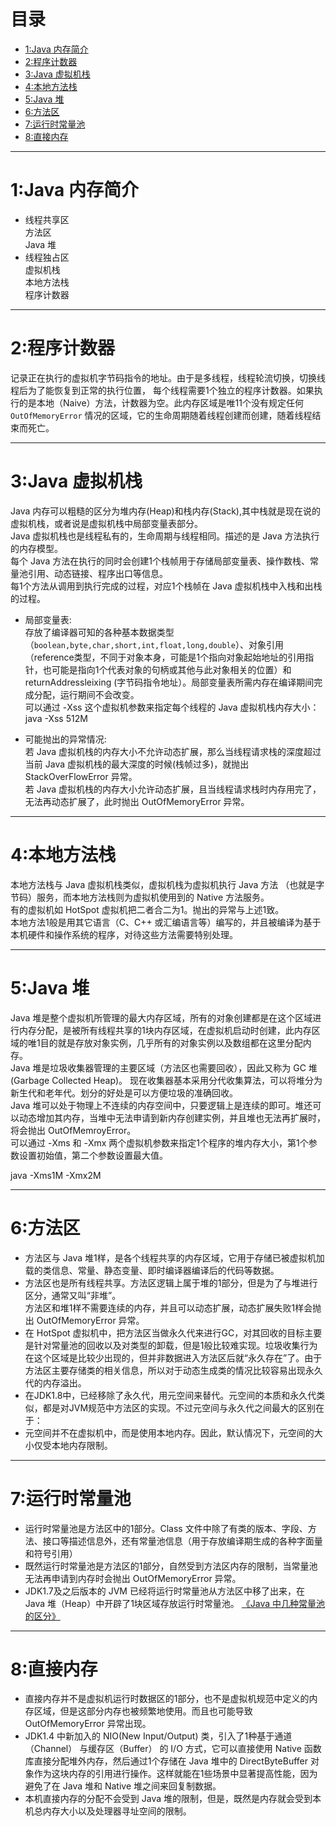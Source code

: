 # 目录
- [1:Java 内存简介](#1)
- [2:程序计数器](#2)
- [3:Java 虚拟机栈](#3)
- [4:本地方法栈](#4)
- [5:Java 堆](#5)
- [6:方法区](#6)
- [7:运行时常量池](#7)
- [8:直接内存](#8)

------
# <span id="1">1:Java 内存简介</span>
- 线程共享区  
方法区  
Java 堆
- 线程独占区  
虚拟机栈  
本地方法栈   
程序计数器

---------------
# <span id="2">2:程序计数器</span>
记录正在执行的虚拟机字节码指令的地址。由于是多线程，线程轮流切换，切换线程后为了能恢复到正常的执行位置，
每个线程需要1个独立的程序计数器。如果执行的是本地（Naive）方法，计数器为空。此内存区域是唯11个没有规定任何 `OutOfMemoryError` 情况的区域，它的生命周期随着线程创建而创建，随着线程结束而死亡。



----------------
# <span id="3">3:Java 虚拟机栈</span>
Java 内存可以粗糙的区分为堆内存(Heap)和栈内存(Stack),其中栈就是现在说的虚拟机栈，或者说是虚拟机栈中局部变量表部分。  
Java 虚拟机栈也是线程私有的，生命周期与线程相同。描述的是 Java 方法执行的内存模型。  
每个 Java 方法在执行的同时会创建1个栈帧用于存储局部变量表、操作数栈、常量池引用、动态链接、程序出口等信息。  
每1个方法从调用到执行完成的过程，对应1个栈帧在 Java 虚拟机栈中入栈和出栈的过程。

- 局部变量表:  
存放了编译器可知的各种基本数据类型（`boolean,byte,char,short,int,float,long,double`）、对象引用（reference类型，不同于对象本身，可能是1个指向对象起始地址的引用指针，也可能是指向1个代表对象的句柄或其他与此对象相关的位置）和 returnAddressleixing (字节码指令地址）。局部变量表所需内存在编译期间完成分配，运行期间不会改变。  
可以通过 -Xss 这个虚拟机参数来指定每个线程的 Java 虚拟机栈内存大小：
java -Xss 512M

- 可能抛出的异常情况:  
若 Java 虚拟机栈的内存大小不允许动态扩展，那么当线程请求栈的深度超过当前 Java 虚拟机栈的最大深度的时候(栈帧过多)，就抛出 StackOverFlowError 异常。  
若 Java 虚拟机栈的内存大小允许动态扩展，且当线程请求栈时内存用完了，无法再动态扩展了，此时抛出 OutOfMemoryError 异常。

----
# <span id="4">4:本地方法栈</span>
本地方法栈与 Java 虚拟机栈类似，虚拟机栈为虚拟机执行 Java 方法 （也就是字节码）服务，而本地方法栈则为虚拟机使用到的 Native 方法服务。  
有的虚拟机如 HotSpot 虚拟机把二者合二为1。抛出的异常与上述1致。  
本地方法1般是用其它语言（C、C++ 或汇编语言等）编写的，并且被编译为基于本机硬件和操作系统的程序，对待这些方法需要特别处理。

-----------
# <span id="5">5:Java 堆</span>
Java 堆是整个虚拟机所管理的最大内存区域，所有的对象创建都是在这个区域进行内存分配，是被所有线程共享的1块内存区域，在虚拟机启动时创建，此内存区域的唯1目的就是存放对象实例，几乎所有的对象实例以及数组都在这里分配内存。  
Java 堆是垃圾收集器管理的主要区域（方法区也需要回收），因此又称为 GC 堆(Garbage Collected Heap)。
现在收集器基本采用分代收集算法，可以将堆分为新生代和老年代。划分的好处是可以方便垃圾的准确回收。  
Java 堆可以处于物理上不连续的内存空间中，只要逻辑上是连续的即可。堆还可以动态增加其内存，当堆中无法申请到新内存创建实例，并且堆也无法再扩展时，将会抛出 OutOfMemroyError。  
可以通过 -Xms 和 -Xmx 两个虚拟机参数来指定1个程序的堆内存大小，第1个参数设置初始值，第二个参数设置最大值。

java -Xms1M -Xmx2M

--------
# <span id="6">6:方法区</span>
- 方法区与 Java 堆1样，是各个线程共享的内存区域，它用于存储已被虚拟机加载的类信息、常量、静态变量、即时编译器编译后的代码等数据。  
- 方法区也是所有线程共享。方法区逻辑上属于堆的1部分，但是为了与堆进行区分，通常又叫“非堆”。   
方法区和堆1样不需要连续的内存，并且可以动态扩展，动态扩展失败1样会抛出 OutOfMemoryError 异常。
- 在 HotSpot 虚拟机中，把方法区当做永久代来进行GC，对其回收的目标主要是针对常量池的回收以及对类型的卸载，但是1般比较难实现。垃圾收集行为在这个区域是比较少出现的，但并非数据进入方法区后就“永久存在”了。由于方法区主要存储类的相关信息，所以对于动态生成类的情况比较容易出现永久代的内存溢出。
- 在JDK1.8中，已经移除了永久代，用元空间来替代。元空间的本质和永久代类似，都是对JVM规范中方法区的实现。不过元空间与永久代之间最大的区别在于：
- 元空间并不在虚拟机中，而是使用本地内存。因此，默认情况下，元空间的大小仅受本地内存限制。


----
# <span id="7">7:运行时常量池</span>
- 运行时常量池是方法区中的1部分。Class 文件中除了有类的版本、字段、方法、接口等描述信息外，还有常量池信息（用于存放编译期生成的各种字面量和符号引用）
- 既然运行时常量池是方法区的1部分，自然受到方法区内存的限制，当常量池无法再申请到内存时会抛出 OutOfMemoryError 异常。
- JDK1.7及之后版本的 JVM 
已经将运行时常量池从方法区中移了出来，在 Java 堆（Heap）中开辟了1块区域存放运行时常量池。
[《Java 中几种常量池的区分》](https://blog.csdn.net/qq_26222859/article/details/73135660)

----
# <span id="8">8:直接内存</span>
- 直接内存并不是虚拟机运行时数据区的1部分，也不是虚拟机规范中定义的内存区域，但是这部分内存也被频繁地使用。而且也可能导致 OutOfMemoryError 异常出现。
- JDK1.4 中新加入的 NIO(New Input/Output) 类，引入了1种基于通道（Channel） 与缓存区（Buffer） 的 I/O 方式，它可以直接使用 Native 函数库直接分配堆外内存，然后通过1个存储在 Java 堆中的 DirectByteBuffer 对象作为这块内存的引用进行操作。这样就能在1些场景中显著提高性能，因为避免了在 Java 堆和 Native  堆之间来回复制数据。
- 本机直接内存的分配不会受到 Java 堆的限制，但是，既然是内存就会受到本机总内存大小以及处理器寻址空间的限制。